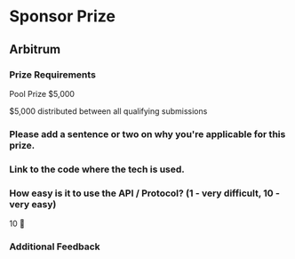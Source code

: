 # Sponsor Prize

## Arbitrum

### Prize Requirements

Pool Prize $5,000

$5,000 distributed between all qualifying submissions

### Please add a sentence or two on why you're applicable for this prize.

### Link to the code where the tech is used.

### How easy is it to use the API / Protocol? (1 - very difficult, 10 - very easy)

10 🌟

### Additional Feedback


